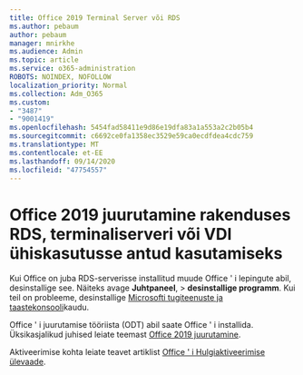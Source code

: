 ```yaml
---
title: Office 2019 Terminal Server või RDS
ms.author: pebaum
author: pebaum
manager: mnirkhe
ms.audience: Admin
ms.topic: article
ms.service: o365-administration
ROBOTS: NOINDEX, NOFOLLOW
localization_priority: Normal
ms.collection: Adm_O365
ms.custom:
- "3487"
- "9001419"
ms.openlocfilehash: 5454fad58411e9d86e19dfa83a1a553a2c2b05b4
ms.sourcegitcommit: c6692ce0fa1358ec3529e59ca0ecdfdea4cdc759
ms.translationtype: MT
ms.contentlocale: et-EE
ms.lasthandoff: 09/14/2020
ms.locfileid: "47754557"
---
```

# <a name="deploying-office-2019-for-shared-use-on-rds-terminal-server-or-vdi"></a>Office 2019 juurutamine rakenduses RDS, terminaliserveri või VDI ühiskasutusse antud kasutamiseks

Kui Office on juba RDS-serverisse installitud muude Office ' i lepingute abil, desinstallige see. Näiteks avage **Juhtpaneel**,  >  **desinstallige programm**. Kui teil on probleeme, desinstallige [Microsofti tugiteenuste ja taastekonsooli](https://aka.ms/SARA-OfficeUninstall-Alchemy)kaudu. 

Office ' i juurutamise tööriista (ODT) abil saate Office ' i installida. Üksikasjalikud juhised leiate teemast [Office 2019 juurutamine](https://docs.microsoft.com/deployoffice/office2019/deploy).

Aktiveerimise kohta leiate teavet artiklist [Office ' i Hulgiaktiveerimise ülevaade](https://docs.microsoft.com/deployoffice/vlactivation/plan-volume-activation-of-office).